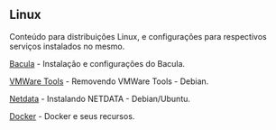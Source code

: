 ## Linux
Conteúdo para distribuições Linux, e configurações para respectivos serviços instalados no mesmo.

[Bacula](/bacula) - Instalação e configurações do Bacula.

[VMWare Tools](/vmtools-remove.md) - Removendo VMWare Tools - Debian.

[Netdata](/netdata.md) - Instalando NETDATA - Debian/Ubuntu.

[Docker](/docker) - Docker e seus recursos.
